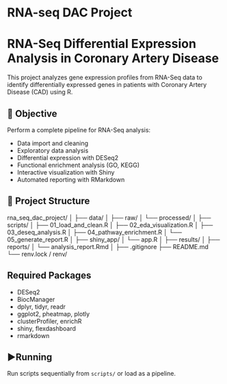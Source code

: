 # RNA-seq DAC Project

# RNA-Seq Differential Expression Analysis in Coronary Artery Disease

This project analyzes gene expression profiles from RNA-Seq data to identify differentially expressed genes in patients with Coronary Artery Disease (CAD) using R.

## 🔬 Objective
Perform a complete pipeline for RNA-Seq analysis:
- Data import and cleaning
- Exploratory data analysis
- Differential expression with DESeq2
- Functional enrichment analysis (GO, KEGG)
- Interactive visualization with Shiny
- Automated reporting with RMarkdown

## 📁 Project Structure

rna_seq_dac_project/
│
├── data/
│   ├── raw/
│   └── processed/
│
├── scripts/
│   ├── 01_load_and_clean.R
│   ├── 02_eda_visualization.R
│   ├── 03_deseq_analysis.R
│   ├── 04_pathway_enrichment.R
│   └── 05_generate_report.R
│
├── shiny_app/
│   └── app.R
│
├── results/
│
├── reports/
│   └── analysis_report.Rmd
│
├── .gitignore
├── README.md
└── renv.lock / renv/


## Required Packages
- DESeq2
- BiocManager
- dplyr, tidyr, readr
- ggplot2, pheatmap, plotly
- clusterProfiler, enrichR
- shiny, flexdashboard
- rmarkdown

## ▶Running
Run scripts sequentially from `scripts/` or load as a pipeline.

